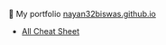 👋 My portfolio [nayan32biswas.github.io](https://vigintuple.github.io/)

- [All Cheat Sheet](https://github.com/vigintuple/vigintuple/tree/main/src/posts)
